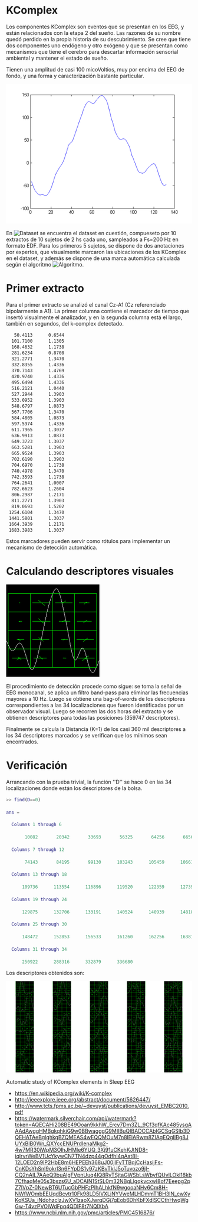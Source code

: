 # KComplex

Los componentes KComplex son eventos que se presentan en los EEG, y están relacionados con la etapa 2 del sueño.  Las razones de su nombre quedó perdido en la propia historia de su descubrimiento. Se cree que tiene dos componentes uno endógeno y otro exógeno y que se presentan como mecanismos que tiene el cerebro para descartar información sensorial ambiental y mantener el estado de sueño.

Tienen una amplitud de casi 100 micoVoltios, muy por encima del EEG de fondo, y una forma y caracterización bastante particular.


![KComplex](images/kcomplex.png)

En ![Dataset](http://www.tcts.fpms.ac.be/~devuyst/Databases/DatabaseKcomplexes/#More) se encuentra el dataset en cuestión, compueseto por 10 extractos de 10 sujetos de 2 hs cada uno, sampleados a Fs=200 Hz en formato EDF.  Para los primeros 5 sujetos, se dispone de dos anotaciones por expertos, que visualmente marcaron las ubicaciones de los KComplex en el dataset, y además se dispone de una marca automática calculada según el algoritmo ![Algoritmo](http://ieeexplore.ieee.org/abstract/document/5626447/).

# Primer extracto

Para el primer extracto se analizó el canal Cz-A1 (Cz referenciado bipolarmente a A1).  La primer columna contiene el marcador de tiempo que insertó visualmente el analizador, y en la segunda columna está el largo, también en segundos, del k-complex detectado.

```text
   50.4113	    0.6544
  101.7100	    1.1305
  168.4632	    1.1738
  281.6234	    0.8708
  321.2771	    1.3470
  332.8355	    1.4336
  370.7143	    1.4769
  420.9740	    1.4336
  495.6494	    1.4336
  516.2121	    1.0440
  527.2944	    1.3903
  533.0952	    1.3903
  548.6797	    1.0873
  567.7706	    1.3470
  584.4805	    1.0873
  597.5974	    1.4336
  611.7965	    1.3037
  636.9913	    1.0873
  649.3723	    1.3037
  663.5281	    1.3903
  665.9524	    1.3903
  702.6190	    1.3903
  704.6970	    1.1738
  740.4978	    1.3470
  742.3593	    1.1738
  764.2641	    1.0007
  782.6623	    1.2604
  806.2987	    1.2171
  811.2771	    1.3903
  819.0693	    1.5202
 1254.6104	    1.3470
 1441.5801	    1.3037
 1664.3939	    1.2171
 1683.3983	    1.3037
```


Estos marcadores pueden servir como rótulos para implementar un mecanismo de detección automática.

# Calculando descriptores visuales

![Descriptor](images/kcomplexdescriptor1.png)

El procedimiento de detección procede como sigue: se toma la señal de EEG monocanal, se aplica un filtro band-pass para eliminar las frecuencias mayores a 10 Hz.  Luego se obtiene una bag-of-words de los descriptores correspondientes a las 34 localizaciones que fueron identificadas por un observador visual.   Luego se recorren las dos horas del extracto y se obtienen descriptores para todas las posiciones (359747 descriptores).

Finalmente se calcula la Distancia (K=1) de los casi 360 mil descriptores a los 34 descriptores marcados y se verifican que los mínimos sean encontrados.

# Verificación

Arrancando con la prueba trivial, la función ''D'' se hace 0 en las 34 localizaciones donde están los descriptores de la bolsa.

```matlab
>> find(D==0)

ans =

  Columns 1 through 6

       10082       20342       33693       56325       64256       66567

  Columns 7 through 12

       74143       84195       99130      103243      105459      106619

  Columns 13 through 18

      109736      113554      116896      119520      122359      127398

  Columns 19 through 24

      129875      132706      133191      140524      140939      148100

  Columns 25 through 30

      148472      152853      156533      161260      162256      163814

  Columns 31 through 34

      250922      288316      332879      336680
```      
      
Los descriptores obtenidos son:

![Descriptores](images/bagofdescriptors.png)


Automatic study of KComplex elements in Sleep EEG
* https://en.wikipedia.org/wiki/K-complex
* http://ieeexplore.ieee.org/abstract/document/5626447/
* http://www.tcts.fpms.ac.be/~devuyst/publications/devuyst_EMBC2010.pdf
* https://watermark.silverchair.com/api/watermark?token=AQECAHi208BE49Ooan9kkhW_Ercy7Dm3ZL_9Cf3qfKAc485ysgAAAdAwggHMBgkqhkiG9w0BBwagggG9MIIBuQIBADCCAbIGCSqGSIb3DQEHATAeBglghkgBZQMEAS4wEQQMOuM7n8lElARwm8ZIAgEQgIIBg8JUYxBlB0Wn_QXYccENUPrdIenaMkg2-4w7MR30iWpM3OlhJHMle6YUQ_3Xj91uCKehKJtND8-iqlrvrWeBV1UcYkywCN7TN4dzp44gOdfhl4qAat8I-12LOED2n9lP2HbE8m6HEPEEh368uJ00jIFyTTBqjCcHasijFs-CnKDsYhSnI9okrl3n6FYpDS1y97zKBvTklJ5oTuvozo9jI-CQ2nAIL7AAeQ9buAlgFVpnUuq4IQ8RyTSjtaGWSbLsWbyfQUvlLOkl18kb7CfhaqMe05s3bszs6U_aDCAIN1StSL0m32NBqLlgqkvcxwI8of7Eeepg2pZ7lVpZ-0NewBT6UTucGbPHFzPIhALhkfN9wgooaNHv6Cm8H-NWfWOmbEEUqdBcvtr10Fk98LD5lVXLjNYVweMLHDmmT1BH3IN_cwXyKoKSUa_iNdohzclzJwXV1zaoXJwrqDGj7gEob6DhKbFXdISCCthHwqWgGw-T4vzPVOlWdFpq4QDlF8t7NQlXbA
* https://www.ncbi.nlm.nih.gov/pmc/articles/PMC4516876/
